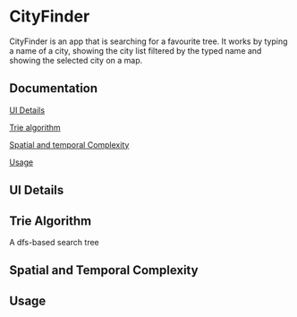 # CityFinder

CityFinder is an app that is searching for a favourite tree. It works by typing a name of a city, showing the city list filtered by the typed name
and showing the selected city on a map.

## Documentation

[UI Details](#ui-details)

[Trie algorithm](#trie-algorithm)

[Spatial and temporal Complexity](#complexity)

[Usage](#usage)

## UI Details

## Trie Algorithm

A dfs-based search tree

## Spatial and Temporal Complexity 

## Usage

